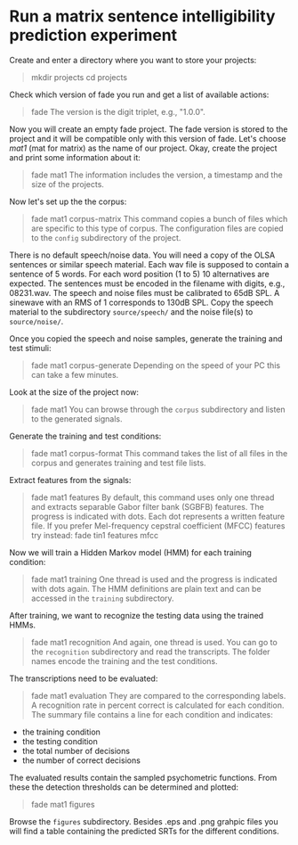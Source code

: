 # Run a matrix sentence intelligibility prediction experiment

Create and enter a directory where you want to store your projects:
> mkdir projects
> cd projects

Check which version of fade you run and get a list of available actions:
> fade
The version is the digit triplet, e.g., "1.0.0".

Now you will create an empty fade project.
The fade version is stored to the project and it will be compatible only with this version of fade.
Let's choose *mat1* (mat for matrix) as the name of our project.
Okay, create the project and print some information about it:
> fade mat1
The information includes the version, a timestamp and the size of the projects.

Now let's set up the the corpus:
> fade mat1 corpus-matrix
This command copies a bunch of files which are specific to this type of corpus.
The configuration files are copied to the `config` subdirectory of the project.

There is no default speech/noise data.
You will need a copy of the OLSA sentences or similar speech material.
Each wav file is supposed to contain a sentence of 5 words.
For each word position (1 to 5) 10 alternatives are expected.
The sentences must be encoded in the filename with digits, e.g., 08231.wav.
The speech and noise files must be calibrated to 65dB SPL.
A sinewave with an RMS of 1 corresponds to 130dB SPL.
Copy the speech material to the subdirectory `source/speech/` and the noise file(s) to `source/noise/`.

Once you copied the speech and noise samples, generate the training and test stimuli:
> fade mat1 corpus-generate
Depending on the speed of your PC this can take a few minutes.

Look at the size of the project now:
> fade mat1
You can browse through the `corpus` subdirectory and listen to the generated signals.

Generate the training and test conditions:
> fade mat1 corpus-format
This command takes the list of all files in the corpus and generates training and test file lists.

Extract features from the signals:
> fade mat1 features
By default, this command uses only one thread and extracts separable Gabor filter bank (SGBFB) features.
The progress is indicated with dots.
Each dot represents a written feature file.
If you prefer Mel-frequency cepstral coefficient (MFCC) features try instead:
> fade tin1 features mfcc

Now we will train a Hidden Markov model (HMM) for each training condition:
> fade mat1 training
One thread is used and the progress is indicated with dots again.
The HMM definitions are plain text and can be accessed in the `training` subdirectory.

After training, we want to recognize the testing data using the trained HMMs.
> fade mat1 recognition
And again, one thread is used.
You can go to the `recognition` subdirectory and read the transcripts.
The folder names encode the training and the test conditions.

The transcriptions need to be evaluated:
> fade mat1 evaluation
They are compared to the corresponding labels.
A recognition rate in percent correct is calculated for each condition.
The summary file contains a line for each condition and indicates:
- the training condition
- the testing condition
- the total number of decisions
- the number of correct decisions

The evaluated results contain the sampled psychometric functions.
From these the detection thresholds can be determined and plotted:
> fade mat1 figures

Browse the `figures` subdirectory.
Besides .eps and .png grahpic files you will find a table containing the predicted SRTs for the different conditions.

